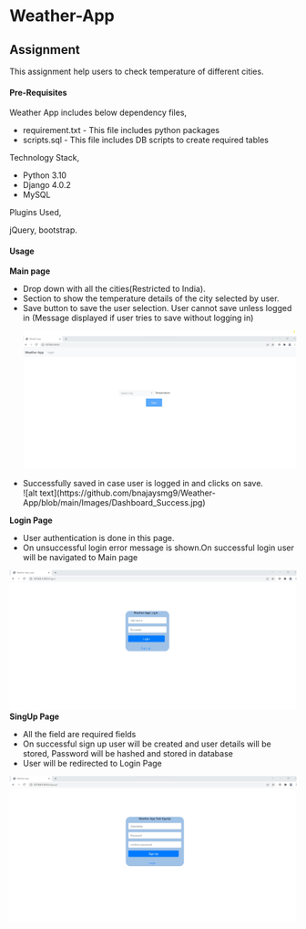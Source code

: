 # Weather-App
<h2>Assignment</h2>

This assignment help users to check temperature of different cities.

<h4>Pre-Requisites</h4>

Weather App includes below dependency files,

<ul>
<li>requirement.txt - This file includes python packages</li>
<li>scripts.sql - This file includes DB scripts to create required tables</li>
</ul>

Technology Stack,

<ul>
<li>Python 3.10</li>
<li>Django 4.0.2</li>
<li>MySQL</li>
</ul>

Plugins Used,

jQuery, bootstrap.

<h4>Usage</h4>

<b>Main page</b>
<ul>
<li>Drop down with all the cities(Restricted to India).</li>
<li>Section to show the temperature details of the city selected by user.</li>
<li>Save button to save the user selection. User cannot save unless logged in (Message displayed if user tries to save without logging in)</li>


![alt text](https://github.com/bnajaysmg9/Weather-App/blob/main/Images/Dashboard.jpg)
      
<li>Successfully saved in case user is logged in and clicks on save.</li>
![alt text](https://github.com/bnajaysmg9/Weather-App/blob/main/Images/Dashboard_Success.jpg)
</ul>
<b>Login Page</b>
<ul>
<li>User authentication is done in this page.</li>
<li>On unsuccessful login error message is shown.On successful login user will be navigated to Main page</li>
</ul> 

![alt text](https://github.com/bnajaysmg9/Weather-App/blob/main/Images/Login.jpg)
<b>SingUp Page</b>
<ul>
<li>All the field are required fields</li>
<li>On successful sign up user will be created and user details will be stored, Password will be hashed and stored in database</li>
<li>User will be redirected to Login Page</li>
</ul>

![alt text](https://github.com/bnajaysmg9/Weather-App/blob/main/Images/SignUp.jpg)






      


